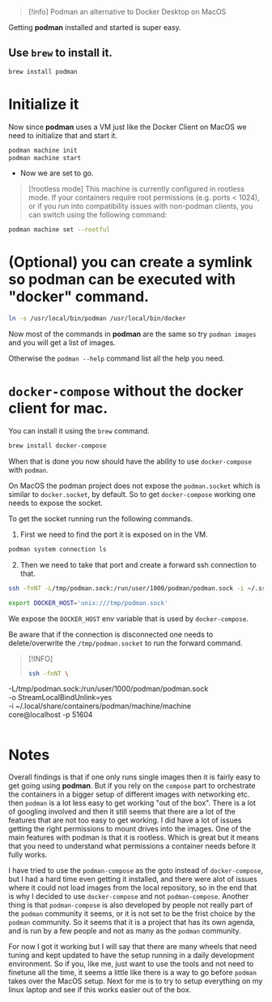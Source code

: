   
> [!info] 
> Podman an alternative to Docker Desktop on MacOS  

Getting **podman** installed and started is super easy.  
## Use `brew` to install it.

```bash
brew install podman
```

# Initialize it

Now since **podman** uses a VM just like the Docker Client on MacOS we need to initialize that and start it.

```bash
podman machine init
podman machine start
```
* Now we are set to go. 

> [!rootless mode]
> This machine is currently configured in rootless mode. If your containers
require root permissions (e.g. ports < 1024), or if you run into compatibility
issues with non-podman clients, you can switch using the following command:

```bash
podman machine set --rootful
```

# (Optional) you can create a symlink so podman can be executed with "docker" command. 

```bash
ln -s /usr/local/bin/podman /usr/local/bin/docker
```

Now most of the commands in **podman** are the same so try `podman images` and you will get a list of images. 

Otherwise the `podman --help` command list all the help you need.  

# `docker-compose` without the docker client for mac.

You can install it using the `brew` command.

```bash
brew install docker-compose
```

When that is done you now should have the ability to use `docker-compose` with `podman`.  

On MacOS the podman project does not expose the `podman.socket` which is similar to `docker.socket`, by default. So to get `docker-compose` working one needs to expose the socket.  

To get the socket running run the following commands.  

1. First we need to find the port it is exposed on in the VM.

```bash
podman system connection ls
``` 

2. Then we need to take that port and create a forward ssh connection to that. 

```bash
ssh -fnNT -L/tmp/podman.sock:/run/user/1000/podman/podman.sock -i ~/.ssh/podman-machine-default ssh://core@localhost:<port to socket> -o StreamLocalBindUnlink=yes

export DOCKER_HOST='unix:///tmp/podman.sock'
```

We expose the `DOCKER_HOST` env variable that is used by `docker-compose`. 

Be aware that if the connection is disconnected one needs to delete/overwrite the `/tmp/podman.socket` to run the forward command. 

> [!INFO]
> 
> ```bash
> ssh -fnNT \
  -L/tmp/podman.sock:/run/user/1000/podman/podman.sock \
  -o StreamLocalBindUnlink=yes \
  -i ~/.local/share/containers/podman/machine/machine \
  core@localhost -p 51604
> ```

# Notes

Overall findings is that if one only runs single images then it is fairly easy to get going using **podman**. But if you rely on the `compose` part to orchestrate the containers in a bigger setup of different images with networking etc. then `podman` is a lot less easy to get working "out of the box". There is a lot of googling involved and then it still seems that there are a lot of the features that are not too easy to get working. I did have a lot of issues getting the right permissions to mount drives into the images. One of the main features with podman is that it is rootless. Which is great but it means that you need to understand what permissions a container needs before it fully works.

I have tried to use the `podman-compose` as the goto instead of `docker-compose`, but I had a hard time even getting it installed, and there were alot of issues where it could not load images from the local repository, so in the end that is why I decided to use `docker-compose` and not `podman-compose`. Another thing is that `podman-compose` is also developed by people not really part of the `podman` community it seems, or it is not set to be the frist choice by the `podman` community. So it seems that it is a project that has its own agenda, and is run by a few people and not as many as the `podman` community.

For now I got it working but I will say that there are many wheels that need tuning and kept updated to have the setup running in a daily development environment. 
So if you, like me, just want to use the tools and not need to finetune all the time, it seems a little like there is a way to go before `podman` takes over the MacOS setup. Next for me is to try to setup everything on my linux laptop and see if this works easier out of the box.
